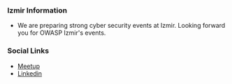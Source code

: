 ### Izmir Information
* We are preparing strong cyber security events at Izmir. Looking forward you for OWASP Izmir's events.

### Social Links
* [Meetup](#)
* [Linkedin]([#](https://www.linkedin.com/company/owasp-izmir)https://www.linkedin.com/company/owasp-izmir)


